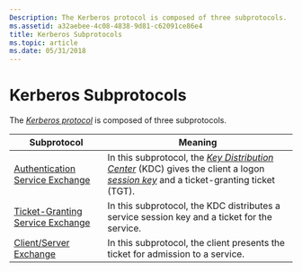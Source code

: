 ```yaml
---
Description: The Kerberos protocol is composed of three subprotocols.
ms.assetid: a32aebee-4c08-4838-9d81-c62091ce86e4
title: Kerberos Subprotocols
ms.topic: article
ms.date: 05/31/2018
---
```


# Kerberos Subprotocols

The [*Kerberos protocol*](https://msdn.microsoft.com/library/ms721590(v=VS.85).aspx) is composed of three subprotocols.



| Subprotocol                                                                         | Meaning                                                                                                                                                                                                                                                                                                            |
|-------------------------------------------------------------------------------------|--------------------------------------------------------------------------------------------------------------------------------------------------------------------------------------------------------------------------------------------------------------------------------------------------------------------|
| [Authentication Service Exchange](authentication-service-exchange.md)<br/>   | In this subprotocol, the [*Key Distribution Center*](https://msdn.microsoft.com/library/ms721590(v=VS.85).aspx) (KDC) gives the client a logon [*session key*](https://msdn.microsoft.com/library/ms721625(v=VS.85).aspx) and a ticket-granting ticket (TGT).<br/> |
| [Ticket-Granting Service Exchange](ticket-granting-service-exchange.md)<br/> | In this subprotocol, the KDC distributes a service session key and a ticket for the service.<br/>                                                                                                                                                                                                            |
| [Client/Server Exchange](client-server-exchange.md)<br/>                     | In this subprotocol, the client presents the ticket for admission to a service.<br/>                                                                                                                                                                                                                         |



 

 

 




